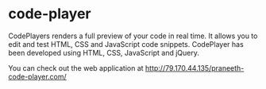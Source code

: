 # code-player
CodePlayers renders a full preview of your code in real time. It allows you to edit and test HTML, CSS and JavaScript code snippets. CodePlayer has been developed using HTML, CSS, JavaScript and jQuery.

You can check out the web application at http://79.170.44.135/praneeth-code-player.com/
